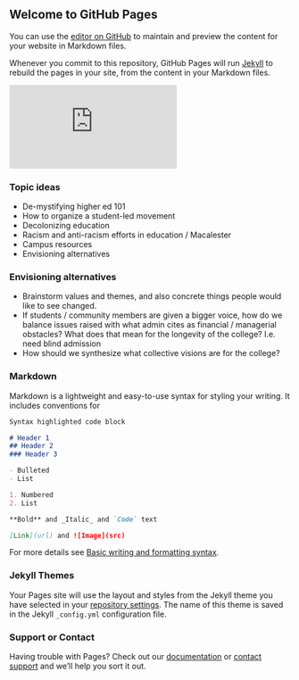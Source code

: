 ## Welcome to GitHub Pages

You can use the [editor on GitHub](https://github.com/jkim5/jkim5.github.io/edit/main/index.md) to maintain and preview the content for your website in Markdown files.

Whenever you commit to this repository, GitHub Pages will run [Jekyll](https://jekyllrb.com/) to rebuild the pages in your site, from the content in your Markdown files.

![This is a pdf](https://experimentalcommunity.files.wordpress.com/2013/02/exco_zine_no_2_for_screen_small.pdf)

### Topic ideas
* De-mystifying higher ed 101
* How to organize a student-led movement
* Decolonizing education 
* Racism and anti-racism efforts in education / Macalester 
* Campus resources 
* Envisioning alternatives

### Envisioning alternatives
* Brainstorm values and themes, and also concrete things people would like to see changed.
* If students / community members are given a bigger voice, how do we balance issues raised with what admin cites as financial / managerial obstacles? What does that mean for the longevity of the college? I.e. need blind admission
* How should we synthesize what collective visions are for the college?

### Markdown

Markdown is a lightweight and easy-to-use syntax for styling your writing. It includes conventions for

```markdown
Syntax highlighted code block

# Header 1
## Header 2
### Header 3

- Bulleted
- List

1. Numbered
2. List

**Bold** and _Italic_ and `Code` text

[Link](url) and ![Image](src)
```

For more details see [Basic writing and formatting syntax](https://docs.github.com/en/github/writing-on-github/getting-started-with-writing-and-formatting-on-github/basic-writing-and-formatting-syntax).

### Jekyll Themes

Your Pages site will use the layout and styles from the Jekyll theme you have selected in your [repository settings](https://github.com/jkim5/jkim5.github.io/settings/pages). The name of this theme is saved in the Jekyll `_config.yml` configuration file.

### Support or Contact

Having trouble with Pages? Check out our [documentation](https://docs.github.com/categories/github-pages-basics/) or [contact support](https://support.github.com/contact) and we’ll help you sort it out.
